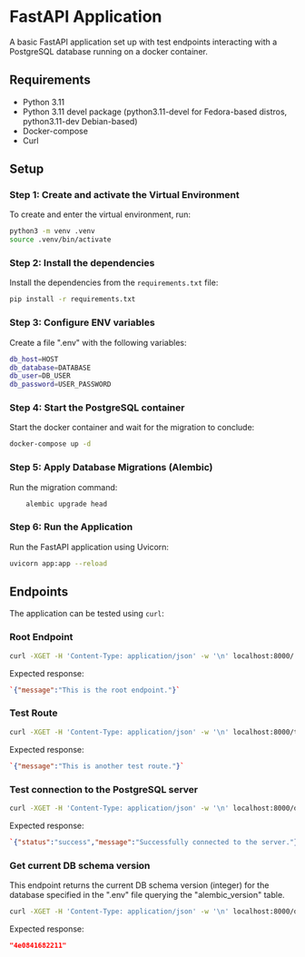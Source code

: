 
# FastAPI Application

A basic FastAPI application set up with test endpoints interacting with a PostgreSQL database running on a docker container. 
## Requirements

* Python 3.11
* Python 3.11 devel package (python3.11-devel for Fedora-based distros, python3.11-dev Debian-based)
* Docker-compose
* Curl

## Setup

### Step 1: Create and activate the Virtual Environment

To create and enter the virtual environment, run:

```bash
python3 -m venv .venv
source .venv/bin/activate 
```
### Step 2: Install the dependencies

Install the dependencies from the `requirements.txt` file:

```bash
pip install -r requirements.txt 
```
### Step 3: Configure ENV variables

Create a file ".env" with the following variables:

```bash
db_host=HOST  
db_database=DATABASE  
db_user=DB_USER  
db_password=USER_PASSWORD  
```

### Step 4: Start the PostgreSQL container

Start the docker container and wait for the migration to conclude:

```bash
docker-compose up -d
```
### Step 5: Apply Database Migrations (Alembic)


Run the migration command:

```bash
    alembic upgrade head
```

### Step 6: Run the Application

Run the FastAPI application using Uvicorn:

```bash
uvicorn app:app --reload
```

## Endpoints

The application can be tested using `curl`:

### Root Endpoint

```bash
curl -XGET -H 'Content-Type: application/json' -w '\n' localhost:8000/ 
```
Expected response:

```json
`{"message":"This is the root endpoint."}` 
```
### Test Route


```bash
curl -XGET -H 'Content-Type: application/json' -w '\n' localhost:8000/test 
```

Expected response:

```json
`{"message":"This is another test route."}` 
```
### Test connection to the PostgreSQL server


```bash
curl -XGET -H 'Content-Type: application/json' -w '\n' localhost:8000/db_test_connection 
```

Expected response:

```json
`{"status":"success","message":"Successfully connected to the server."}` 
```
### Get current DB schema version
This endpoint returns the current DB schema version (integer) for the database specified in the ".env" file querying the "alembic_version" table.

```bash
curl -XGET -H 'Content-Type: application/json' -w '\n' localhost:8000/db_schema_version 
```

Expected response:

```json
"4e0841682211"
```
